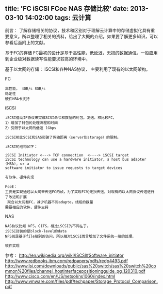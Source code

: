 title: 'FC iSCSI FCoe NAS 存储比较'
date: 2013-03-10 14:02:00
tags: 云计算
---

前言： 了解存储相关的协议，技术和区别对于理解云计算中的存储虚拟化具有重要意义，所以整理了相关的资料，给出了大概的介绍，如果要了解更多知识，可以参看后面附上的文献。

基于FC的存储
FC最初的设计是基于高性能，低延迟，无损的数据通信。一般应用到企业级对数据读写性能要求较高的环境中。

基于以太网的存储：
iSCSI和各种NAS协议， 主要利用了现有的以太网架构。


FC

```
高性能， 4GB/s 8GB/s
稳定性
硬件HBA卡支持
```

iSCSI

```
iSCSI借助IP协议来完成SCSI命令和数据的封包，发送。相比较FC，
1）增加了封包的处理流程和时间
2）受限于以太网的低速 1Gbps

iSCSI相比SCSI和SAS突破了传输距离（server到storage）的限制。

iSCSI的结构如下：

iSCSI Initiator <---> TCP connection  <----> iSCSI target
iSCSI technology can use a hardware initiator, a host bus adapter (HBA), or a
software initiator to issue requests to target devices

有软件，硬件实现

FcoE：
主要是实现通过以太网来传送FC的帧，为了实现FC的无损传送，对现有的以太网协议传送进行了改进和扩展
 聚合以太网和FC，减少机器不同adapte，线缆的数量
需要相应的软件，硬件支持
```

NAS

```
NAS协议比如 NFS，CIFS，相比iSCSI的不同在于，
iSCSI封装的是block-level的data
NFS则是基于file级别的访问，所以相对iSCSI而言增加了文件系统一级的处理，

软件实现
```

参考：
http://en.wikipedia.org/wiki/ISCSI#Software_initiator
http://www.redbooks.ibm.com/redpapers/pdfs/redp4493.pdf
http://www.lsi.com/downloads/public/sas%20switch/sas%20switch%20common%20files/channel_hostinterfacepositioningguide_pg_120310.pdf
http://www.cisco.com/en/US/netsol/ns1060/index.html
http://www.vmware.com/files/pdf/techpaper/Storage_Protocol_Comparison.pdf